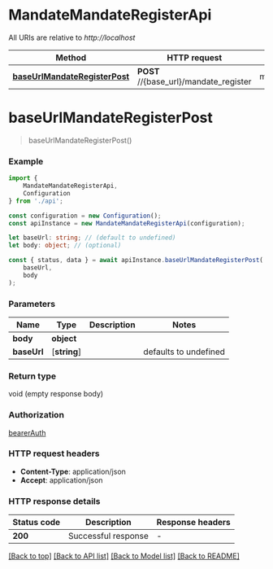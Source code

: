 # MandateMandateRegisterApi

All URIs are relative to *http://localhost*

|Method | HTTP request | Description|
|------------- | ------------- | -------------|
|[**baseUrlMandateRegisterPost**](#baseurlmandateregisterpost) | **POST** //{base_url}/mandate_register | mandate_register/NACH|

# **baseUrlMandateRegisterPost**
> baseUrlMandateRegisterPost()


### Example

```typescript
import {
    MandateMandateRegisterApi,
    Configuration
} from './api';

const configuration = new Configuration();
const apiInstance = new MandateMandateRegisterApi(configuration);

let baseUrl: string; // (default to undefined)
let body: object; // (optional)

const { status, data } = await apiInstance.baseUrlMandateRegisterPost(
    baseUrl,
    body
);
```

### Parameters

|Name | Type | Description  | Notes|
|------------- | ------------- | ------------- | -------------|
| **body** | **object**|  | |
| **baseUrl** | [**string**] |  | defaults to undefined|


### Return type

void (empty response body)

### Authorization

[bearerAuth](../README.md#bearerAuth)

### HTTP request headers

 - **Content-Type**: application/json
 - **Accept**: application/json


### HTTP response details
| Status code | Description | Response headers |
|-------------|-------------|------------------|
|**200** | Successful response |  -  |

[[Back to top]](#) [[Back to API list]](../README.md#documentation-for-api-endpoints) [[Back to Model list]](../README.md#documentation-for-models) [[Back to README]](../README.md)

